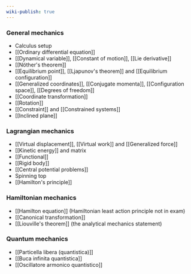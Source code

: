 ```yaml
---
wiki-publish: true
---
```

### General mechanics
- Calculus setup
- [[Ordinary differential equation]]
- [[Dynamical variable]], [[Constant of motion]], [[Lie derivative]]
- [[Nöther's theorem]]
- [[Equilibrium point]], [[Ljapunov's theorem]] and [[Equilibrium configuration]]
- [[Generalized coordinates]], [[Conjugate momenta]], [[Configuration space]], [[Degrees of freedom]]
- [[Coordinate transformation]]
- [[Rotation]]
- [[Constraint]] and [[Constrained systems]]
- [[Inclined plane]]
### Lagrangian mechanics
- [[Virtual displacement]], [[Virtual work]] and [[Generalized force]]
- [[Kinetic energy]] and matrix
- [[Functional]]
- [[Rigid body]]
- [[Central potential problems]]
- Spinning top
- [[Hamilton's principle]]
### Hamiltonian mechanics
- [[Hamilton equation]] (Hamiltonian least action principle not in exam)
- [[Canonical transformation]]
- [[Liouville's theorem]] (the analytical mechanics statement)
### Quantum mechanics
- [[Particella libera (quantistica)]]
- [[Buca infinita quantistica]]
- [[Oscillatore armonico quantistico]]
